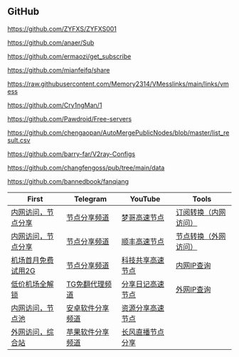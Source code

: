 ## GitHub

https://github.com/ZYFXS/ZYFXS001

https://github.com/anaer/Sub

https://github.com/ermaozi/get_subscribe

https://github.com/mianfeifq/share

https://raw.githubusercontent.com/Memory2314/VMesslinks/main/links/vmess

https://github.com/Cry1ngMan/1

https://github.com/Pawdroid/Free-servers

https://github.com/chengaopan/AutoMergePublicNodes/blob/master/list_result.csv

https://github.com/barry-far/V2ray-Configs

https://github.com/changfengoss/pub/tree/main/data

https://github.com/bannedbook/fanqiang



| First                                                        | Telegram                                | YouTube                                                      | Tools                                                     |
| ------------------------------------------------------------ | --------------------------------------- | ------------------------------------------------------------ | --------------------------------------------------------- |
| [内网访问，节点分享](https://free.datiya.com/)               | [节点分享频道](https://t.me/TGdaili12)  | [梦哥高速节点](https://www.youtube.com/@mgxray/videos)       | [订阅转换（内网访问）](https://sub.ops.ci/)               |
| [内网访问，节点分享](https://clashgithub.com/)               | [节点分享频道](https://t.me/vvkj11)     | [顺丰高速节点](https://www.youtube.com/@SFZY666)             | [节点转换（外网访问）](https://v2rayse.com/node-convert/) |
| [机场首月免费试用2G](https://2.fkx5.app/#/register?code=bSAS73B8) | [节点分享频道](https://t.me/mftizi)    | [科技共享高速节点](https://www.youtube.com/@kejigongxiang)   | [内网IP查询](http://ip111.cn/)                            |
| [低价机场全解锁](https://xn--mes358acgm99l.com/#/register?code=ZCQKETUM) | [TG免翻代理频道](https://t.me/v2ray3)   | [分享日记高速节点](https://www.youtube.com/@fxrj)            | [外网IP查询](https://whoer.net/)                        |
| [内网访问，节点池](https://proxypool.link/)                     | [安卓软件分享频道](https://t.me/qwh01)  | [资源分享高速节点](https://www.youtube.com/@ZYFXS)           |                                                           |
|  [外网访问，综合站](https://v2rayse.com/)                 | [苹果软件分享频道](https://t.me/iOSQuQ) | [长风直播节点分享](https://www.youtube.com/watch?v=f0SeLErqqv4) |                                                           |

